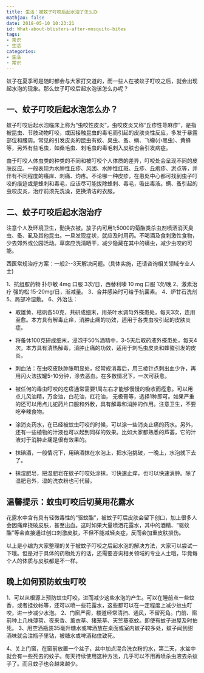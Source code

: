 ```yaml
---
title: 生活：被蚊子叮咬后起水泡了怎么办
mathjax: false
date: 2018-05-10 10:23:21
id: What-about-blisters-after-mosquito-bites
tags:
- 常识
- 生活
categories:
- 生活
- 常识
---
```


蚊子在夏季可是随时都会与大家打交道的，而一些人在被蚊子叮咬之后，就会出现起水泡的现象。那么蚊子叮咬后起水泡该怎么办呢？

<!---more--->

## 一、蚊子叮咬后起水泡怎么办？

蚊子叮咬后起水泡临床上称为“虫咬性皮炎”。虫咬皮炎又称“丘疹性荨麻疹”，是指被昆虫、节肢动物叮咬，或因接触昆虫的毒毛而引起的皮肤炎性反应，多发于暴露部位和腰周。常见的引发皮炎的昆虫有蚊、臭虫、蚤、螨、飞蠓(小黑虫)、黄蜂等，另外有些毛虫，如桑毛虫、刺毛虫的毒毛刺入皮肤也会引发病症。

由于叮咬人体虫类的种类的不同和被叮咬个人体质的差异，叮咬处会呈现不同的皮肤反应。一般表现为水肿性丘疹、风团、水肿性红斑、丘疹、丘疱疹、淤点等，并伴有不同程度的瘙痒、刺痛、灼疼。不论哪一种皮疹，在患处中心都可找到虫子叮咬的痕迹或是蜂刺和毒毛，应该尽可能拔除蜂刺、毒毛，吸出毒液。螨、蚤引起的虫咬皮炎，治疗前须先洗澡，更换清洁的衣服。

## 二、蚊子叮咬后起水泡治疗

注意个人及环境卫生，勤换衣被。放子内可用1;5000的菊酯类杀虫剂喷洒消灭臭虫、蚤、虱及其他昆虫。一旦发现症状，就应及时用药。不喝酒及食刺激性食物，少去郊外或公园活动。草席应洗清晒干，减少隐藏在其中的螨虫，减少虫咬的可能。

西医常规治疗方案：一般2--3天解决问题。(具体实施，还请咨询相关领域专业人士)

1、抗组胺药物 扑尔敏 4mg 口服 3次/日，西替利嗪 10 mg 口服 1次/晚
2、激素治疗 强的松 15-20mg/日，渐减量。
3、合并感染时可给予抗菌素。
4、炉甘石洗剂
5、局部冷湿敷。
6、外治法：

- 取雄黄、枯矾各50克，共研成细末，用茶叶水调匀外搽患处，每天3次，连用至愈。本方具有解毒止痒，消肿止痛的功效，适用于各类虫咬引起的皮肤炎症。

- 将蚤休100克研成细末，浸泡于50%酒精中，3-5天后取药液外搽患处，每天4次。本方具有清热解毒，消肿止痛的功效，适用于刺毛虫皮炎和蜂螯引发的皮炎。
- 刺血法：在虫咬皮肤肿胀明显处，经常规消毒后，用三棱针点刺出血少许，再用闪火法拔罐5-10分钟，涤去恶血。在多数情况下，一次可获愈。
- 被任何的毒虫叮咬的疙瘩通常需要1周左右才能够慢慢的吸收而痊愈。可以用点儿风油精，万金油，白花油，红花油， 无极膏等，选择1种即可。如果严重的还可以用点儿蛇药片口服和外敷，具有解毒和消肿的作用。注意卫生，不要吃辛辣食物。
- 涂消炎药水，在已经被蚊虫叮咬的时候，可以涂一些消炎止痛的药水。另外，还有一些植物的汁液也可以起到同样的效果。比如大家都熟悉的芦荟，它的汁液对于消肿止痛是很有效果的。
- 抹碘酒，一般情况下，用碘酒抹在水泡上，把水泡挑破，一晚上，水泡就下去了。
- 抹湿肥皂，把湿肥皂在蚊子叮咬处涂抹，可快速止痒，也可以快速消肿。除了湿肥皂外，湿的洗衣粉也可代替。

## **温馨提示：蚊虫叮咬后切莫用花露水**

花露水中含有具有轻微毒性的“驱蚊酯”，被蚊子叮后皮肤会留下创口，加上很多人会因痛痒挠破皮肤，甚至出血。这时如果大量喷洒花露水，其中的酒精、“驱蚊酯”等会直接通过创口刺激皮肤，不但不能减轻炎症，反而会加重皮肤损伤。

以上是小编为大家整理的关于被蚊子叮咬之后起水泡的解决方法，大家可以尝试一下哦。但是对于具体的药物处方的话，还需要咨询相关领域的专业人士哦，毕竟每个人的体质与皮肤都是不一样。

## **晚上如何预防蚊虫叮咬**

1、可以从根源上预防蚊虫叮咬，进而减少这些水泡的产生。可以在睡前点一些蚊香，或者挂蚊帐等，还可以喷一些花露水，这些都可以在一定程度上减少蚊虫叮咬，进一步减少水泡。
2、门窗严密，楼道经常清扫、通风，不留死角。门前、窗前种上几株薄荷、夜来香、薰衣草、猪笼草、天竺葵驱蚊。即使有蚊子进屋及时拍死。
3、用空酒瓶装35毫升糖水或啤酒放在桌面或室内蚊子较多处，蚊子闻到甜酒味就会注瓶子里钻，被糖水或啤酒粘住致死。 

4、关上门窗，在窗前放置一个盆子，盆中加点混合洗衣粉的水，第二天，水盆中就会有一些死去的蚊子。每天持续使用这种方法，几乎可以不用再喷杀虫液去杀蚊子了。而且蚊子也会越来越少。